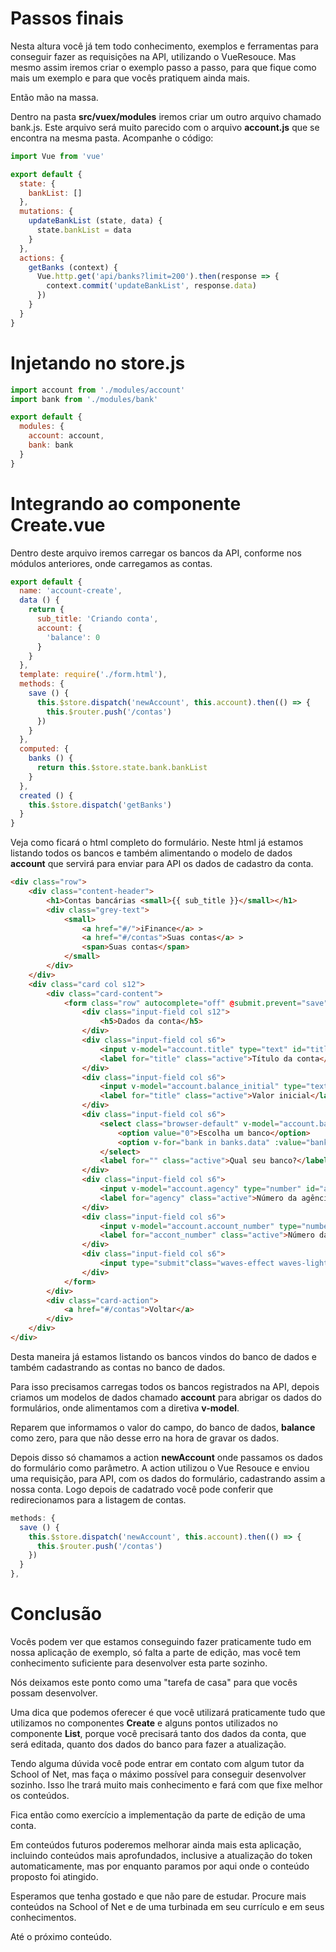 # Passos finais

Nesta altura você já tem todo conhecimento, exemplos e ferramentas para conseguir fazer as requisições na API, utilizando o VueResouce. Mas mesmo assim iremos criar o exemplo passo a passo, para que fique como mais um exemplo e para que vocês pratiquem ainda mais.

Então mão na massa.

Dentro na pasta **src/vuex/modules** iremos criar um outro arquivo chamado bank.js. Este arquivo será muito parecido com o arquivo **account.js** que se encontra na mesma pasta. Acompanhe o código:

```js
import Vue from 'vue'

export default {
  state: {
    bankList: []
  },
  mutations: {
    updateBankList (state, data) {
      state.bankList = data
    }
  },
  actions: {
    getBanks (context) {
      Vue.http.get('api/banks?limit=200').then(response => {
        context.commit('updateBankList', response.data)
      })
    }
  }
}
```

# Injetando no store.js

```js
import account from './modules/account'
import bank from './modules/bank'

export default {
  modules: {
    account: account,
    bank: bank
  }
}
```

# Integrando ao componente Create.vue

Dentro deste arquivo iremos carregar os bancos da API, conforme nos módulos anteriores, onde carregamos as contas.

```js
export default {
  name: 'account-create',
  data () {
    return {
      sub_title: 'Criando conta',
      account: {
        'balance': 0
      }
    }
  },
  template: require('./form.html'),
  methods: {
    save () {
      this.$store.dispatch('newAccount', this.account).then(() => {
        this.$router.push('/contas')
      })
    }
  },
  computed: {
    banks () {
      return this.$store.state.bank.bankList
    }
  },
  created () {
    this.$store.dispatch('getBanks')
  }
}
```

Veja como ficará o html completo do formulário. Neste html já estamos listando todos os bancos e também alimentando o modelo de dados **account** que servirá para enviar para API os dados de cadastro da conta.

```html
<div class="row">
    <div class="content-header">
        <h1>Contas bancárias <small>{{ sub_title }}</small></h1>
        <div class="grey-text">
            <small>
                <a href="#/">iFinance</a> >
                <a href="#/contas">Suas contas</a> >
                <span>Suas contas</span>
            </small>
        </div>
    </div>
    <div class="card col s12">
        <div class="card-content">
            <form class="row" autocomplete="off" @submit.prevent="save">
                <div class="input-field col s12">
                    <h5>Dados da conta</h5>
                </div>
                <div class="input-field col s6">
                    <input v-model="account.title" type="text" id="title" class="validate" placeholder="Como você prefere identificar esta conta?" required>
                    <label for="title" class="active">Título da conta</label>
                </div>
                <div class="input-field col s6">
                    <input v-model="account.balance_initial" type="text" id="balance_initial" class="validate" placeholder="Qual o valor inicial desta conta?" required>
                    <label for="title" class="active">Valor inicial</label>
                </div>
                <div class="input-field col s6">
                    <select class="browser-default" v-model="account.bank_id">
                        <option value="0">Escolha um banco</option>
                        <option v-for="bank in banks.data" :value="bank.id" class="left circle">{{ bank.title }} ({{bank.code}})</option>
                    </select>
                    <label for="" class="active">Qual seu banco?</label>
                </div>
                <div class="input-field col s6">
                    <input v-model="account.agency" type="number" id="agency" class="validate" placeholder="Qual o número da sua agencia?" required>
                    <label for="agency" class="active">Número da agência</label>
                </div>
                <div class="input-field col s6">
                    <input v-model="account.account_number" type="number" id="account_number" class="validate" placeholder="Qual o número da sua conta?" required>
                    <label for="accont_number" class="active">Número da conta</label>
                </div>
                <div class="input-field col s6">
                    <input type="submit"class="waves-effect waves-light btn-large blue-grey darken-4" value="salvar">
                </div>
            </form>
        </div>
        <div class="card-action">
            <a href="#/contas">Voltar</a>
        </div>
    </div>
</div>
```

Desta maneira já estamos listando os bancos vindos do banco de dados e também cadastrando as contas no banco de dados.

Para isso precisamos carregas todos os bancos registrados na API, depois criamos um modelos de dados chamado **account** para abrigar os dados do formulários, onde alimentamos com a diretiva **v-model**.

Reparem que informamos o valor do campo, do banco de dados, **balance** como zero, para que não desse erro na hora de gravar os dados.

Depois disso só chamamos a action **newAccount** onde passamos os dados do formulário como parâmetro. A action utilizou o Vue Resouce e enviou uma requisição, para API, com os dados do formulário, cadastrando assim a nossa conta. Logo depois de cadatrado você pode conferir que redirecionamos para a listagem de contas.

```js
methods: {
  save () {
    this.$store.dispatch('newAccount', this.account).then(() => {
      this.$router.push('/contas')
    })
  }
},
```

# Conclusão

Vocês podem ver que estamos conseguindo fazer praticamente tudo em nossa aplicação de exemplo, só falta a parte de edição, mas você tem conhecimento suficiente para desenvolver esta parte sozinho.

Nós deixamos este ponto como uma "tarefa de casa" para que vocês possam desenvolver.

Uma dica que podemos oferecer é que você utilizará praticamente tudo que utilizamos no componentes **Create** e alguns pontos utilizados no componente **List**, porque você precisará tanto dos dados da conta, que será editada, quanto dos dados do banco para fazer a atualização.

Tendo alguma dúvida você pode entrar em contato com algum tutor da School of Net, mas faça o máximo possível para conseguir desenvolver sozinho. Isso lhe trará muito mais conhecimento e fará com que fixe melhor os conteúdos.

Fica então como exercício a implementação da parte de edição de uma conta.

Em conteúdos futuros poderemos melhorar ainda mais esta aplicação, incluindo conteúdos mais aprofundados, inclusive a atualização do token automaticamente, mas por enquanto paramos por aqui onde o conteúdo proposto foi atingido.

Esperamos que tenha gostado e que não pare de estudar. Procure mais conteúdos na School of Net e de uma turbinada em seu currículo e em seus conhecimentos.

Até o próximo conteúdo.